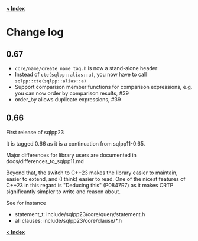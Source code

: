 [**\< Index**](/docs/README.md)

# Change log

## 0.67
- `core/name/create_name_tag.h` is now a stand-alone header
- Instead of `cte(sqlpp::alias::a)`, you now have to call `sqlpp::cte(sqlpp::alias::a)`
- Support comparison member functions for comparison expressions, e.g. you can now order by comparison results, #39
- order_by allows duplicate expressions, #39

## 0.66

First release of sqlpp23

It is tagged 0.66 as it is a continuation from sqlpp11-0.65.

Major differences for library users are documented in
docs/differences_to_sqlpp11.md

Beyond that, the switch to C++23 makes the library easier to maintain,
easier to extend, and (I think) easier to read. One of the nicest
features of C++23 in this regard is "Deducing this" (P0847R7) as it
makes CRTP significantly simpler to write and reason about.

See for instance

- statement_t: include/sqlpp23/core/query/statement.h
- all clauses: include/sqlpp23/core/clause/*.h

[**\< Index**](/docs/README.md)

